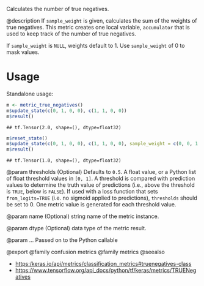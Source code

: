 Calculates the number of true negatives.

@description
If `sample_weight` is given, calculates the sum of the weights of
true negatives. This metric creates one local variable, `accumulator`
that is used to keep track of the number of true negatives.

If `sample_weight` is `NULL`, weights default to 1.
Use `sample_weight` of 0 to mask values.

# Usage
Standalone usage:


```r
m <- metric_true_negatives()
m$update_state(c(0, 1, 0, 0), c(1, 1, 0, 0))
m$result()
```

```
## tf.Tensor(2.0, shape=(), dtype=float32)
```


```r
m$reset_state()
m$update_state(c(0, 1, 0, 0), c(1, 1, 0, 0), sample_weight = c(0, 0, 1, 0))
m$result()
```

```
## tf.Tensor(1.0, shape=(), dtype=float32)
```

@param thresholds
(Optional) Defaults to `0.5`. A float value, or a Python
list of float threshold values in `[0, 1]`. A threshold is
compared with prediction values to determine the truth value of
predictions (i.e., above the threshold is `TRUE`, below is `FALSE`).
If used with a loss function that sets `from_logits=TRUE` (i.e. no
sigmoid applied to predictions), `thresholds` should be set to 0.
One metric value is generated for each threshold value.

@param name
(Optional) string name of the metric instance.

@param dtype
(Optional) data type of the metric result.

@param ...
Passed on to the Python callable

@export
@family confusion metrics
@family metrics
@seealso
+ <https:/keras.io/api/metrics/classification_metrics#truenegatives-class>
+ <https://www.tensorflow.org/api_docs/python/tf/keras/metrics/TRUENegatives>

